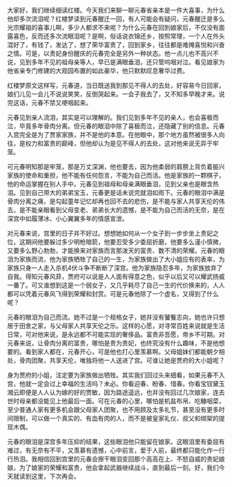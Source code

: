 
大家好，我们继续细读红楼。今天我们来聊一聊元春省亲本是一件大喜事，为什么他却多次流泪呢？红楼梦读到元春醒迁一回，有人可能会有疑问，元春醒迁是多么光宗耀祖的喜事儿啊，多少人都求不来呢？为什么元春在回到娘家后，不仅没有面露喜色，反而还多次流眼泪呢？是啊，俗话说衣锦还乡，按照常理，一个人在外头混好了，有钱了，发达了，想了荣华富贵了，回到家乡，往往都是难掩喜悦和兴奋之情。可是，以贵妃身份醒庆的元春完全是另外一种状态。他一点儿也不高兴不说，见到多年不见的祖母亲等人，早已是满眼垂泪，还只管呜咽对泣。看见娘家为他省亲专门修建的大观园布置的如此豪华，他只默默叹息奢华过费。

红楼梦原文这样写，元春道，当日既送我到那见不得人的去处，好容易今日回家，娘们儿见一会儿不说说笑笑，反倒哭起来。一会子我去了，又不知多早晚才来。说完这话，元春不禁又哽咽起来。

元春见到亲人流泪，其实是可以理解的。我们见到多年不见的亲人，也会喜极而泣，毕竟多年骨肉分离。但元春的眼泪中除了喜极而泣，还隐藏了别的信息。元春入宫完全是为了贾家家族，并不是他的本意。在他眼中，那个地方虽然被很多人向往，是权力和富贵的巅峰，但他却认为是见不得人的去处，这对他来说无异于牢笼。

可元春明知那是牢笼，那是万丈深渊，他也要去，因为他柔弱的肩膀上背负着振兴家族的使命和重担，他不能有任何怨言，不能为自己而活。他是家族的一颗棋子，他的命运掌握在别人手中。元春见到祖母和母亲满眼垂泪，见到父亲也是眼含热泪。见到自己带大的弟弟宝玉，元春更是话未说完就泪如雨下。元春的眼泪中满是骨肉分离之痛，是勾起童年记忆却再也回不去的悲伤，是不能与家人共享天伦的伟去，是不能亲眼看到父母变老、弟弟长大的遗憾，是不能为自己而活的无奈，是在深宫中如履薄冰、小心翼翼多年的情感宣泄。

对元春来说，宫里的日子并不好过。想想她如何从一个女子到一步步坐上贵妃之位，这期间他要躲过多少明枪暗箭，他要忍受多少委屈折磨，他要多么谨小慎微，又要多么野心勃勃，才能换来对家族而言那泼天的富贵、数不清的荣耀。元春的眼泪为家族而流，他为家族牺牲了自己的一生，为家族做出了大小姐应有的表率，为家族只身一人走入杀机4伏斗争不断断了深宫。他为家族隐忍多年，为家族放弃了自我。得知元春风菲，贾府可以说是人人面有得意之色，似乎以后又可以耀武扬威一番了。可又谁想到这是一个弱女子，又几乎耗尽了自己一生的代价换来的，人人都可以凭着元春风飞得到荣耀和封赏。可是元春他除了一个虚名，又得到了什么呢？

元春的眼泪为自己而流。她不过是一个规格女子，她并没有饕餮志向，她也许只想居于田舍之家，与父母家人共享天伦之乐。这样的心愿，对寻常百姓来说就是生活日常，可对他来说，是永远都不可能实现的奢侈品。富贵非吾愿，帝乡不可期。对元春来说，让骨肉分离的富贵，哪怕是贵为贵妃，也终究没有什么趣味，不是他想要的。看到家人都在，元春开心，可是他也打心里羡慕啊。父母姐妹们都能朝夕相处，骨肉团聚，共享天伦，唯独将他一人送进了宫。可谁让她是贾府的大小姐呢？

身为贾府的小姐，注定要为家族做出牺牲。其实我们回过头来细看，如果元春不入宫，他就一定会过上幸福的生活吗？未必。你看迎春、盼春、惜春。你看宝钗黛玉湘云即便是人人认为嫁的好的贾敏，因为路途遥远，也并没有回过几次娘家，连去世时母亲都没能见上他最后一面。可在元春的心里，哪怕是机盐布帛、吃糠咽菜，至少普通人家有更多机会跟父母家人团聚，也不用顾及太多礼节，甚至没有更多时间限制，可以做一个真实的、有血有肉的人，而不是被皇家礼仪、叔父和绑架的提现木偶。

元春的眼泪是深宫多年压抑的结果，这些眼泪他只能留在娘家。这眼泪里有委屈有难过，有无奈有不平，又羡慕有遗憾，心中前言，爱于人前，最终都只能化作一行行热泪。我相信回到宫里的元春会擦干眼泪变回那个高高在上、不怒自威的贵妃娘娘，为了娘家的荣耀和富贵，他会拿起武器继续战斗，直到最后一刻。好，我们今天就读到这里，下次再会。


